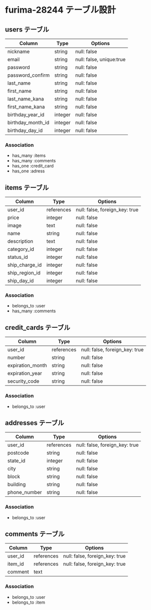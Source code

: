 # furima-28244 テーブル設計

## users テーブル

| Column            | Type    | Options     |
| ----------------- | ------- | ----------- |
| nickname          | string  | null: false |
| email             | string  | null: false, unique:true |
| password          | string  | null: false |
| password_confirm  | string  | null: false |
| last_name         | string  | null: false |
| first_name        | string  | null: false |
| last_name_kana    | string  | null: false |
| first_name_kana   | string  | null: false |
| birthday_year_id  | integer | null: false |
| birthday_month_id | integer | null: false |
| birthday_day_id   | integer | null: false |

### Association

- has_many :items
- has_many :comments
- has_one :credit_card
- has_one :adress

## items テーブル

| Column         | Type       | Options     |
| -------------- | ---------- | ----------- |
| user_id        | references | null: false, foreign_key: true |
| price          | integer    | null: false |
| image          | text       | null: false |
| name           | string     | null: false |
| description    | text       | null: false |
| category_id    | integer    | null: false |
| status_id      | integer    | null: false |
| ship_charge_id | integer    | null: false |
| ship_region_id | integer    | null: false |
| ship_day_id    | integer    | null: false |

### Association

- belongs_to :user
- has_many :comments

## credit_cards テーブル

| Column           | Type       | Options     |
| ---------------- | ---------- | ----------- |
| user_id          | references | null: false, foreign_key: true |
| number           | string     | null: false |
| expiration_month | string     | null: false |
| expiration_year  | string     | null: false |
| security_code    | string     | null: false |

### Association

- belongs_to :user

## addresses テーブル

| Column       | Type       | Options     |
| ------------ | ---------- | ----------- |
| user_id      | references | null: false, foreign_key: true |
| postcode     | string     | null: false |
| state_id     | integer    | null: false |
| city         | string     | null: false |
| block        | string     | null: false |
| building     | string     | null: false |
| phone_number | string     | null: false |

### Association

- belongs_to :user

## comments テーブル

| Column  | Type       | Options                        |
| ------- |  -------   | ------------------------------ |
| user_id | references | null: false, foreign_key: true |
| item_id | references | null: false, foreign_key: true |
| comment | text       |

### Association

- belongs_to :user
- belongs_to :item